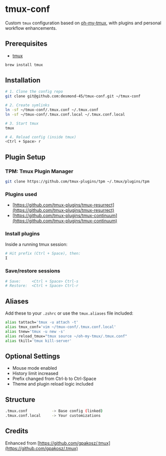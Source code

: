 # tmux-conf

Custom `tmux` configuration based on [oh-my-tmux](https://github.com/gpakosz/.tmux), with plugins and personal workflow enhancements.

## Prerequisites

* [tmux](https://github.com/tmux/tmux/wiki)

```bash
brew install tmux
```

## Installation

```bash
# 1. Clone the config repo
git clone git@github.com:desmond-45/tmux-conf.git ~/tmux-conf

# 2. Create symlinks
ln -sf ~/tmux-conf/.tmux.conf ~/.tmux.conf
ln -sf ~/tmux-conf/.tmux.conf.local ~/.tmux.conf.local

# 3. Start tmux
tmux

# 4. Reload config (inside tmux)
<Ctrl + Space> r
```

## Plugin Setup

### TPM: Tmux Plugin Manager

```bash
git clone https://github.com/tmux-plugins/tpm ~/.tmux/plugins/tpm
```

### Plugins used

* [https://github.com/tmux-plugins/tmux-resurrect](https://github.com/tmux-plugins/tmux-resurrect)
* [https://github.com/tmux-plugins/tmux-continuum](https://github.com/tmux-plugins/tmux-continuum)

### Install plugins

Inside a running tmux session:

```bash
# Hit prefix (Ctrl + Space), then:
I
```

### Save/restore sessions

```bash
# Save:     <Ctrl + Space> Ctrl-s
# Restore:  <Ctrl + Space> Ctrl-r
```

## Aliases

Add these to your `.zshrc` or use the `tmux.aliases` file included:

```bash
alias tattach='tmux -u attach -t'
alias tmux_conf='vim ~/tmux-conf/.tmux.conf.local'
alias tnew='tmux -u new -s'
alias reload_tmux="tmux source ~/oh-my-tmux/.tmux.conf"
alias tkill='tmux kill-server'
```

## Optional Settings

* Mouse mode enabled
* History limit increased
* Prefix changed from Ctrl-b to Ctrl-Space
* Theme and plugin reload logic included

## Structure

```bash
.tmux.conf           -> Base config (linked)
.tmux.conf.local     -> Your customizations
```

## Credits

Enhanced from [https://github.com/gpakosz/.tmux](https://github.com/gpakosz/.tmux)
